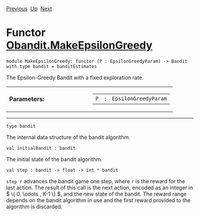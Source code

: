 <div class="navbar">

[Previous](Obandit.MakeDecayingEpsilonGreedy.html "Obandit.MakeDecayingEpsilonGreedy")
 [Up](Obandit.html "Obandit")
 [Next](Obandit.MakeExp3.html "Obandit.MakeExp3")

</div>

# Functor [Obandit.MakeEpsilonGreedy](type_Obandit.MakeEpsilonGreedy.html)

    module MakeEpsilonGreedy: functor (P : EpsilonGreedyParam) -> Bandit  with type bandit = banditEstimates

<div class="info module top">

<div class="info-desc">

The Epsilon-Greedy Bandit with a fixed exploration rate.

</div>

</div>

<table>
<colgroup>
<col style="width: 50%" />
<col style="width: 50%" />
</colgroup>
<tbody>
<tr class="odd">
<td style="text-align: left;"><strong>Parameters:</strong></td>
<td><table>
<tbody>
<tr class="odd">
<td style="text-align: center;"><code>P</code></td>
<td style="text-align: center;">:</td>
<td><code class="type">EpsilonGreedyParam</code></td>
</tr>
</tbody>
</table></td>
</tr>
</tbody>
</table>

-----

    type bandit 

<div class="info">

<div class="info-desc">

The internal data structure of the bandit algorithm.

</div>

</div>

    val initialBandit : bandit

<div class="info">

<div class="info-desc">

The initial state of the bandit algorithm.

</div>

</div>

    val step : bandit -> float -> int * bandit

<div class="info">

<div class="info-desc">

`step r` advances the bandit game one step, where `r` is the reward for
the last action. The result of this call is the next action, encoded as
an integer in $ \\{ 0, \\cdots , K-1 \\} $, and the new state of the
bandit. The reward range depends on the bandit algorithm in use and the
first reward provided to the algorithm is discarded.

</div>

</div>
